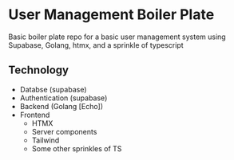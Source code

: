 # User Management Boiler Plate

Basic boiler plate repo for a basic user management system using Supabase, Golang, htmx, and a sprinkle of typescript

## Technology
- Databse (supabase)
- Authentication (supabase)
- Backend (Golang [Echo])
- Frontend
  - HTMX
  - Server components
  - Tailwind
  - Some other sprinkles of TS
